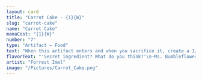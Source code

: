 ```yaml
---
layout: card
title: "Carrot Cake - {1}{W}"
slug: "carrot-cake"
name: "Carrot Cake"
manaCost: "{1}{W}"
number: "7"
type: "Artifact — Food"
text: "When this artifact enters and when you sacrifice it, create a 1/1 white Rabbit creature token and scry 1. (Look at the top card of your library. You may put that card on the bottom.)\n{2}, {T}, Sacrifice this artifact: You gain 3 life."
flavorText: "'Secret ingredient? What do you think?'\n—Ms. Bumbleflower"
artist: "Forrest Imel"
image: "/Pictures/Carrot_Cake.png"
---
```



